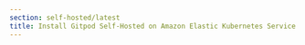 ```yaml
---
section: self-hosted/latest
title: Install Gitpod Self-Hosted on Amazon Elastic Kubernetes Service (EKS)
---
```


<script context="module">
  export const prerender = true;
  export const load = () => {
    return {
      status: 301,
      redirect: "/docs/self-hosted/latest/cluster-set-up/on-amazon-eks"
    }
  };
</script>

